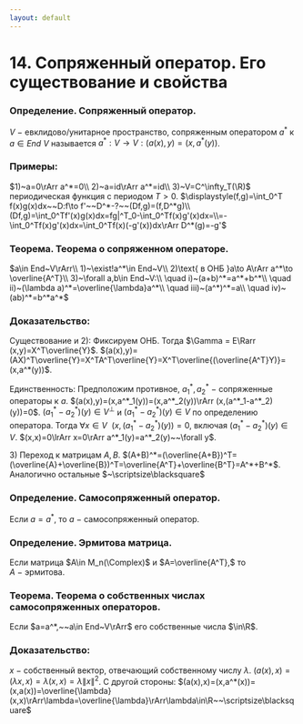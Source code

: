 ```yaml
---
layout: default
---
```

# 14. Сопряженный оператор. Его существование и свойства

### Определение. Сопряженный оператор.
$V~-~$евклидово/унитарное пространство, сопряженным оператором $a^*$ к $a\in End~V$ называется $a^*:V\to V:(a(x),y)=(x,a^*(y))$.

### Примеры:
$1)~a=0\rArr a^*=0\\
2)~a=id\rArr a^*=id\\
3)~V=C^\infty_T(\R)$ периодическая функция с периодом $T>0.$
$\displaystyle(f,g)=\int_0^T f(x)g(x)dx~~D:f\to f'~~D^*-?~~(Df,g)=(f,D^*g)\\(Df,g)=\int_0^Tf'(x)g(x)dx=fg|^T_0-\int_0^Tf(x)g'(x)dx=\\=-\int_0^Tf(x)g'(x)dx=\int_0^Tf(x)(-g'(x))dx\rArr D^*(g)=-g'$

### Теорема. Теорема о сопряженном операторе.
$a\in End~V\rArr\\
1)~\exist!a^*\in End~V\\
2)\text{ в ОНБ }a\to A\rArr a^*\to \overline{A^T}\\
3)~\forall a,b\in End~V:\\
\quad i)~(a+b)^*=a^*+b^*\\
\quad ii)~(\lambda a)^*=\overline{\lambda}a^*\\
\quad iii)~(a^*)^*=a\\
\quad iv)~(ab)^*=b^*a^*$

### Доказательство:
Cуществование и $2):$
Фиксируем ОНБ. Тогда $\Gamma = E\Rarr (x,y)=X^T\overline{Y}$.
$(a(x),y)=(AX)^T\overline{Y}=X^TA^T\overline{Y}=X^T\overline{(\overline{A^T}Y)}=(x,a^*(y))$.

Единственность:
Предположим противное, $a^*_1, a^*_2~-~$сопряженные операторы к $a$.
$(a(x),y)=(x,a^*_1(y))=(x,a^*_2(y))\rArr (x,(a^*_1-a^*_2)(y))=0$.
$(a^*_1-a^*_2)(y)\in V^\perp$ и $(a_1^*-a_2^*)(y)\in V$ по определению оператора.
Тогда $\forall x\in V~~\big(x,(a_1^*-a_2^*)(y)\big)=0$, включая $(a_1^*-a_2^*)(y)\in V$.
$(x,x)=0\lrArr x=0\rArr a^*_1(y)=a^*_2(y)~~\forall y$.

$3)$ Переход к матрицам $A,B$.
$(A+B)^*=(\overline{A+B})^T=(\overline{A}+\overline{B})^T=\overline{A^T}+\overline{B^T}=A^*+B^*$.
Аналогично остальные $~\scriptsize\blacksquare$

### Определение. Самосопряженный оператор.
Если $a=a^*,$ то $a~-~$самосопряженный оператор.

### Определение. Эрмитова матрица.
Если матрица $A\in M_n(\Complex)$ и $A=\overline{A^T},$ то $A~-~$эрмитова.

### Теорема. Теорема о собственных числах самосопряженных операторов.
Если $a=a^*,~~a\in End~V\rArr$ его собственные числа $\in\R$.

### Доказательство:
$x~-~$собственный вектор, отвечающий собственному числу $\lambda$.
$(a(x),x)=(\lambda x, x)=\lambda(x,x)=\lambda\|x\|^2$.
С другой стороны:
$(a(x),x)=(x,a^*(x))=(x,a(x))=\overline{\lambda}(x,x)\rArr\lambda=\overline{\lambda}\rArr\lambda\in\R~~\scriptsize\blacksquare$